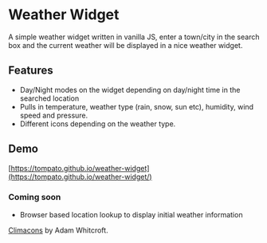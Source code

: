 # Weather Widget
A simple weather widget written in vanilla JS, enter a town/city in the search box and the current weather will be displayed in a nice weather widget.

## Features
* Day/Night modes on the widget depending on day/night time in the searched location
* Pulls in temperature, weather type (rain, snow, sun etc), humidity, wind speed and pressure.
* Different icons depending on the weather type.

## Demo
[https://tompato.github.io/weather-widget](https://tompato.github.io/weather-widget/)

### Coming soon
* Browser based location lookup to display initial weather information

[Climacons](https://thenounproject.com/adamwhitcroft/collection/climacons/) by Adam Whitcroft.
